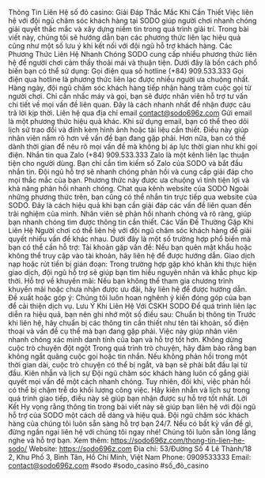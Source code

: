 Thông Tin Liên Hệ số đỏ casino: Giải Đáp Thắc Mắc Khi Cần Thiết
Việc liên hệ với đội ngũ chăm sóc khách hàng tại SODO giúp người chơi nhanh chóng giải quyết thắc mắc và xây dựng niềm tin trong quá trình giải trí. Trong bài viết này, chúng tôi sẽ hướng dẫn bạn các phương thức liên lạc hiệu quả cũng như một số lưu ý khi kết nối với đội ngũ hỗ trợ khách hàng.
Các Phương Thức Liên Hệ Nhanh Chóng
SODO cung cấp nhiều phương thức liên hệ để người chơi cảm thấy thoải mái và thuận tiện. Dưới đây là bốn cách phổ biến bạn có thể sử dụng:
Gọi điện qua số hotline (+84) 909.533.333
Gọi điện qua hotline là phương thức liên lạc được nhiều người ưa chuộng nhất. Hàng ngày, đội ngũ chăm sóc khách hàng tiếp nhận hàng trăm cuộc gọi từ người chơi. Chỉ cần nhấc máy và gọi, bạn sẽ được nhân viên hỗ trợ tư vấn chi tiết về mọi vấn đề liên quan. Đây là cách nhanh nhất để nhận được câu trả lời kịp thời.
Liên hệ qua địa chỉ email contact@sodo696z.com
Gửi email là một phương thức hiệu quả khác. Khi sử dụng email, bạn có thể theo dõi lịch sử trao đổi và đính kèm hình ảnh hoặc tài liệu cần thiết. Điều này giúp nhân viên nắm rõ hơn về vấn đề bạn đang gặp phải. Hơn nữa, bạn có thể dành thời gian để nêu rõ mọi vấn đề mà không bị áp lực thời gian như khi gọi điện.
Nhắn tin qua Zalo (+84) 909.533.333
Zalo là một kênh liên lạc thuận tiện cho người dùng. Bạn chỉ cần tìm kiếm số Zalo của SODO và bắt đầu nhắn tin. Đội ngũ hỗ trợ sẽ nhanh chóng phản hồi và cung cấp giải đáp cho mọi thắc mắc của bạn. Phương thức này được ưa chuộng vì tính tiện lợi và khả năng phản hồi nhanh chóng.
Chat qua kênh website của SODO
Ngoài những phương thức trên, bạn cũng có thể nhắn tin trực tiếp qua website của SODO. Đây là cách hiệu quả khi bạn cần giải đáp các vấn đề liên quan đến trải nghiệm của mình. Nhân viên sẽ phản hồi nhanh chóng và rõ ràng, giúp bạn nhanh chóng tìm được thông tin cần thiết.
Các Vấn Đề Thường Gặp Khi Liên Hệ
Người chơi có thể liên hệ với đội ngũ chăm sóc khách hàng để giải quyết nhiều vấn đề khác nhau. Dưới đây là một số trường hợp phổ biến mà bạn có thể cần hỗ trợ:
Tài khoản gặp vấn đề: Nếu bạn quên mật khẩu hoặc không thể truy cập vào tài khoản, hãy liên hệ để được hướng dẫn.
Giao dịch nạp hoặc rút tiền bị gián đoạn: Trong trường hợp gặp khó khăn khi thực hiện giao dịch, đội ngũ hỗ trợ sẽ giúp bạn tìm hiểu nguyên nhân và khắc phục kịp thời.
Hỗ trợ về khuyến mãi: Nếu bạn không thể tham gia chương trình khuyến mãi hoặc chưa nhận được ưu đãi, hãy liên hệ để được hướng dẫn.
Đề xuất hoặc góp ý: Chúng tôi luôn hoan nghênh ý kiến đóng góp của bạn để cải thiện dịch vụ.
Lưu Ý Khi Liên Hệ Với CSKH SODO
Để quá trình liên lạc diễn ra hiệu quả, bạn nên ghi nhớ một số điều sau:
Chuẩn bị thông tin
Trước khi liên hệ, hãy chuẩn bị các thông tin cần thiết như tên tài khoản, số điện thoại và vấn đề cụ thể mà bạn đang gặp phải. Việc này giúp nhân viên nhanh chóng xác minh danh tính của bạn và hỗ trợ tốt hơn.
Không dừng cuộc trò chuyện đột ngột
Trong quá trình trò chuyện, hãy đảm bảo rằng bạn không ngắt quãng cuộc gọi hoặc tin nhắn. Nếu không phản hồi trong một thời gian dài, cuộc trò chuyện có thể bị ngắt, và bạn sẽ phải bắt đầu lại từ đầu.
Kiên nhẫn và lịch sự
Đội ngũ chăm sóc khách hàng luôn cố gắng giải quyết mọi vấn đề một cách nhanh chóng. Tuy nhiên, đôi khi, việc phản hồi có thể bị chậm trễ do khối lượng công việc. Hãy kiên nhẫn và lịch sự trong quá trình giao tiếp, điều này sẽ giúp bạn nhận được sự hỗ trợ tốt nhất.
Lời Kết
Hy vọng rằng thông tin trong bài viết này sẽ giúp bạn liên hệ với đội ngũ hỗ trợ của SODO một cách dễ dàng và hiệu quả. Đội ngũ chăm sóc khách hàng của chúng tôi luôn sẵn sàng hỗ trợ bạn 24/7. Nếu có bất kỳ vấn đề gì, đừng ngần ngại liên hệ với chúng tôi ngay nhé! Chúng tôi luôn sẵn lòng lắng nghe và hỗ trợ bạn.
Xem thêm: https://sodo696z.com/thong-tin-lien-he-sodo/
Website: https://sodo696z.com 
Địa chỉ: 53/Đường Số 4 Lê Thành/18 2, Khu Phố 3, Bình Tân, Hồ Chí Minh, Việt Nam
Phone: 0909533333
Email: contact@sodo696z.com
#sodo #sodo_casino #số_đỏ_casino

